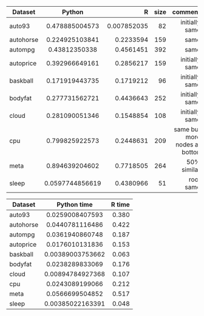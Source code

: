 | Dataset       | Python             | R        | size |  comment
| ------------- |:-----------------: | ---------:|---: |-----: |
| auto93        | 0.478885004573     | 0.007852035 | 82| initially same |
| autohorse     | 0.224925103841     | 0.2233594 | 159 | same |
| autompg       | 0.43812350338      | 0.4561451 | 392 | same |
| autoprice     | 0.392966649161     | 0.2856217 | 159 | initially same |
| baskball      | 0.171919443735     | 0.1719212 | 96 | initially same |
| bodyfat       | 0.277731562721     | 0.4436643 | 252 | initially same |
| cloud         | 0.281090051346     | 0.1548854 | 108 | initially same |
| cpu           | 0.799825922573     | 0.2448631 | 209 | same but more nodes at botton |
| meta          | 0.894639204602     | 0.7718505 | 264 | 50% similar |
| sleep         | 0.0597744856619    | 0.4380966 | 51 | root same |


| Dataset       | Python time            | R time 
| ------------- |:-----------------: | ---------:|
| auto93        | 0.0259008407593     | 0.380 | 
| autohorse     | 0.0440781116486     | 0.422 |
| autompg       | 0.0361940860748      | 0.187 | 
| autoprice     | 0.0176010131836    | 0.153  | 
| baskball      | 0.00389003753662    | 0.063  | 
| bodyfat       | 0.0238289833069    | 0.176 | 
| cloud         | 0.00894784927368    | 0.107  | 
| cpu           | 0.0243089199066     | 0.212  | 
| meta          | 0.0566699504852    | 0.517 | 
| sleep         | 0.00385022163391    | 0.048 | 
 







